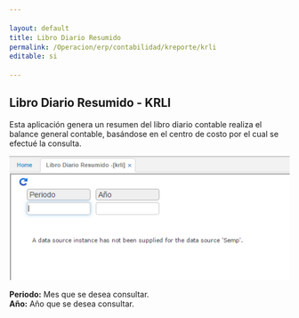 ```yaml
---

layout: default
title: Libro Diario Resumido
permalink: /Operacion/erp/contabilidad/kreporte/krli
editable: si

---
```


## Libro Diario Resumido - KRLI

Esta aplicación genera un resumen del libro diario contable realiza el balance general contable, basándose en el centro de costo por el cual se efectué la consulta.  

![](KRLI.png)

**Periodo:** Mes que se desea consultar.  
**Año:** Año que se desea consultar.  









